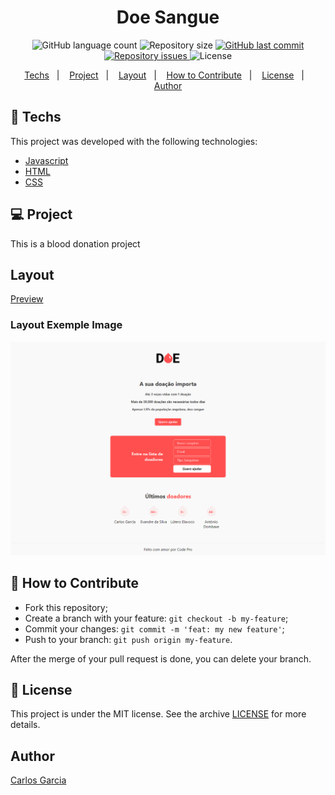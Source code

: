 <h1 align="center">
    Doe Sangue
</h1>
<p align="center">
  <img alt="GitHub language count" src="https://img.shields.io/github/languages/count/codepro-ao/getstart-template-project">

  <img alt="Repository size" src="https://img.shields.io/github/repo-size/codepro-ao/getstart-template-project">
  
  <a href="https://github.com/codepro-ao/getstart-template-project/commits/master">
    <img alt="GitHub last commit" src="https://img.shields.io/github/last-commit/codepro-ao/getstart-template-project">
  </a>

  <a href="https://github.com/codepro-ao/getstart-template-project/issues">
    <img alt="Repository issues" src="https://img.shields.io/github/issues/codepro-ao/getstart-template-project">
  </a>

  <img alt="License" src="https://img.shields.io/badge/license-MIT-brightgreen">
</p>

<p align="center">
  <a href="#rocket-techs">Techs</a>&nbsp;&nbsp;&nbsp;|&nbsp;&nbsp;&nbsp;
  <a href="#-project">Project</a>&nbsp;&nbsp;&nbsp;|&nbsp;&nbsp;&nbsp;
  <a href="#-game">Layout</a>&nbsp;&nbsp;&nbsp;|&nbsp;&nbsp;&nbsp;
  <a href="#-how-to-contribute">How to Contribute</a>&nbsp;&nbsp;&nbsp;|&nbsp;&nbsp;&nbsp;
  <a href="#memo-license">License</a>&nbsp;&nbsp;&nbsp;|&nbsp;&nbsp;&nbsp;
  <a href="#-author">Author</a>
</p>

## :rocket: Techs

This project was developed with the following technologies:

- [Javascript](https://www.w3schools.com/js/)
- [HTML](https://www.w3schools.com/html/)
- [CSS](https://https://www.w3schools.com/css/)

## 💻 Project

This is a blood donation project

## Layout

[Preview](https://github.com/CarlCr/doe-sangue)


### Layout Exemple Image

![Layout Image Exemple](Layout.jpg)

## 🤔 How to Contribute

- Fork this repository;
- Create a branch with your feature: `git checkout -b my-feature`;
- Commit your changes: `git commit -m 'feat: my new feature'`;
- Push to your branch: `git push origin my-feature`.

After the merge of your pull request is done, you can delete your branch.

## :memo: License

This project is under the MIT license. See the archive [LICENSE](LICENSE.md) for more details.


## Author

[Carlos Garcia](https://github.com/CarlCr)

